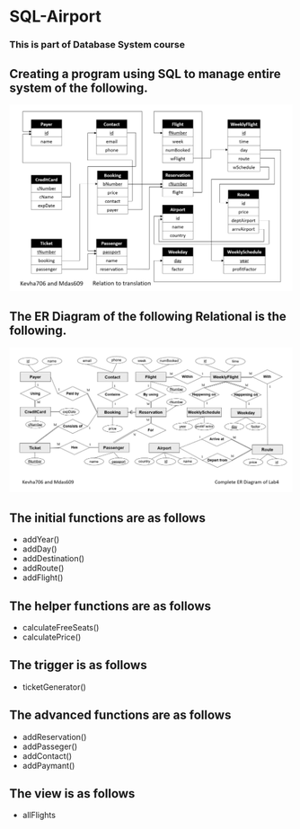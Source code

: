 # SQL-Airport

### **This is part of Database System course**

## Creating a program using SQL to manage entire system of the following.

![RD](RelationalDatabase.png)

## The ER Diagram of the following Relational is the following.

![ER](ERDiagram.png)

## The initial functions are as follows

-	addYear()
-	addDay()
-	addDestination()
-	addRoute()
-	addFlight()

## The helper functions are as follows

-	calculateFreeSeats()
-	calculatePrice()

## The trigger is as follows

-	ticketGenerator()

## The advanced functions are as follows

-	addReservation()
-	addPasseger()
-	addContact()
-	addPaymant()

## The view is as follows

-	allFlights